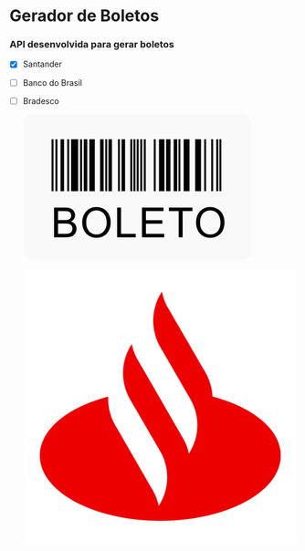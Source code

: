 # Gerador de Boletos

### API desenvolvida para gerar boletos

- [x] Santander
- [ ] Banco do Brasil
- [ ] Bradesco

  ![](boleto-logo-4.png)    
  
  ![](logo-santander-icon-512.png)
